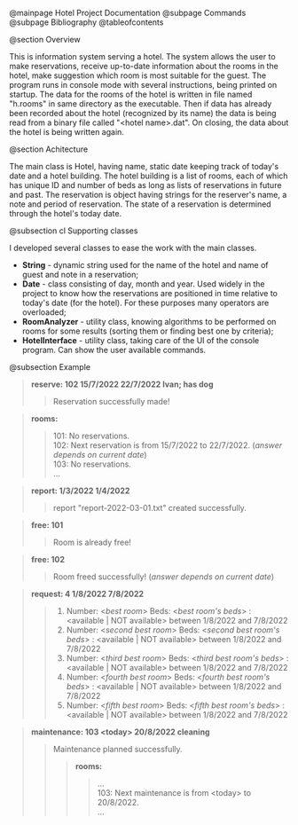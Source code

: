 @mainpage Hotel Project Documentation
@subpage Commands <br>
@subpage Bibliography
@tableofcontents

@section Overview

This is information system serving a hotel. The system allows the user to make reservations, receive up-to-date information about the rooms in the hotel, make suggestion which room is most suitable for the guest. The program runs in console mode with several instructions, being printed on startup. The data for the rooms of the hotel is written in file named "h.rooms" in same directory as the executable. Then if data has already been recorded about the hotel (recognized by its name) the data is being read from a binary file called \"\<hotel name\>.dat\". On closing, the data about the hotel is being written again.

@section Achitecture

The main class is Hotel, having name, static date keeping track of today's date and a hotel building. The hotel building is a list of rooms, each of which has unique ID and number of beds as long as lists of reservations in future and past. The reservation is object having strings for the reserver's name, a note and period of reservation. The state of a reservation is determined through the hotel's today date.

@subsection cl Supporting classes

I developed several classes to ease the work with the main classes.

* **String** - dynamic string used for the name of the hotel and name of guest and note in a reservation;
* **Date** - class consisting of day, month and year. Used widely in the project to know how the reservations are positioned in time relative to today's date (for the hotel). For these purposes many operators are overloaded;
* **RoomAnalyzer** - utility class, knowing algorithms to be performed on rooms for some results (sorting them or finding best one by criteria);
* **HotelInterface** - utility class, taking care of the UI of the console program. Can show the user available commands.

@subsection Example

>  **reserve: 102 15/7/2022 22/7/2022 Ivan; has dog** 
> > Reservation successfully made!

>  **rooms:** 
> > 101: No reservations.<br>
> > 102: Next reservation is from 15/7/2022 to 22/7/2022.  (*answer depends on current date*)<br>
> > 103: No reservations.<br>
> > ...

>  **report: 1/3/2022 1/4/2022**
> > report "report-2022-03-01.txt" created successfully.

>  **free: 101** 
> > Room is already free!

>  **free: 102** 
> > Room freed successfully!  (*answer depends on current date*) 

>  **request: 4 1/8/2022 7/8/2022** 
> > 1. Number: \<*best room*\> Beds: \<*best room's beds*\> : <available | NOT available> between 1/8/2022 and 7/8/2022 <br>
> > 2. Number: \<*second best room*\> Beds: \<*second best room's beds*\> : <available | NOT available> between 1/8/2022 and 7/8/2022 <br>
> > 3. Number: \<*third best room*\> Beds: \<*third best room's beds*\> : <available | NOT available> between 1/8/2022 and 7/8/2022 <br>
> > 4. Number: \<*fourth best room*\> Beds: \<*fourth best room's beds*\> : <available | NOT available> between 1/8/2022 and 7/8/2022 <br>
> > 5. Number: \<*fifth best room*\> Beds: \<*fifth best room's beds*\> : <available | NOT available> between 1/8/2022 and 7/8/2022 <br>

> **maintenance: 103 \<today\> 20/8/2022 cleaning** 
> > Maintenance planned successfully.<br>
> > > **rooms:** 
> > > > ...
> > > > <br> 103: Next maintenance is from \<today\> to 20/8/2022.<br>
> > > > ...